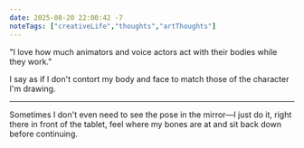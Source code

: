 ```yaml
---
date: 2025-08-20 22:00:42 -7
noteTags: ["creativeLife","thoughts","artThoughts"]
---
```

"I love how much animators and voice actors act with their bodies while they work."  

I say as if I don't contort my body and face to match those of the character I'm drawing.
- - -
Sometimes I don't even need to see the pose in the mirror—I just do it, right there in front of the tablet, feel where my bones are at and sit back down before continuing.